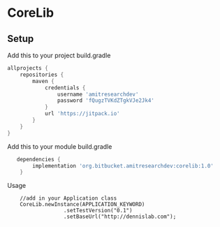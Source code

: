 # CoreLib

## Setup


Add this to your project build.gradle
``` gradle
allprojects {
    repositories {
        maven {
            credentials {
                username 'amitresearchdev'
                password 'fQugzTVKdZTgkVJe2Jk4'
            }
            url 'https://jitpack.io'
        }
    }
}
```
Add this to your module build.gradle

```gradle
   dependencies {
        implementation 'org.bitbucket.amitresearchdev:corelib:1.0'
    }

```

Usage

```
	//add in your Application class
    CoreLib.newInstance(APPLICATION_KEYWORD)
                  .setTestVersion("0.1")
                  .setBaseUrl("http://dennislab.com");

```